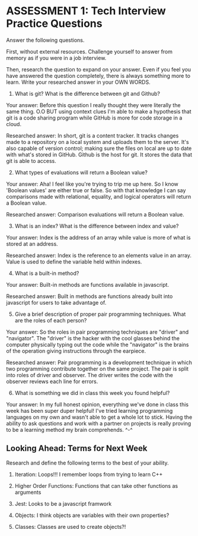 # ASSESSMENT 1: Tech Interview Practice Questions
Answer the following questions.

First, without external resources. Challenge yourself to answer from memory as if you were in a job interview.

Then, research the question to expand on your answer. Even if you feel you have answered the question completely, there is always something more to learn. Write your researched answer in your OWN WORDS.

1. What is git? What is the difference between git and Github?

  Your answer: Before this question I really thought they were literally the same thing. O.O BUT using context clues I'm able to make a hypothesis that git is a code sharing program while GitHub is more for code storage in a cloud.

  Researched answer: In short, git is a content tracker. It tracks changes made to a repository on a local system and uploads them to the server. It's also capable of version control; making sure the files on local are up to date with what's stored in GitHub. Github is the host for git. It stores the data that git is able to access.



2. What types of evaluations will return a Boolean value?

  Your answer: Aha! I feel like you're trying to trip me up here. So I know 'Boolean values' are either true or false. So with that knowledge I can say comparisons made with relational, equality, and logical operators will return a Boolean value.

  Researched answer: Comparison evaluations will return a Boolean value.



3. What is an index? What is the difference between index and value?

  Your answer: Index is the address of an array while value is more of what is stored at an address.

  Researched answer: Index is the reference to an elements value in an array. Value is used to define the variable held within indexes.
<!--My google search history thought I wanted Index Funds for this question Lol-->


4. What is a built-in method?

  Your answer: Built-in methods are functions available in javascript.

  Researched answer: Built in methods are functions already built into javascript for users to take advantage of.



5. Give a brief description of proper pair programming techniques. What are the roles of each person?

  Your answer: So the roles in pair programming techniques are "driver" and "navigator". The "driver" is the hacker with the cool glasses behind the computer physically typing out the code while the "navigator" is the brains of the operation giving instructions through the earpiece.

  Researched answer: Pair programming is a development technique in which two programming contribute together on the same project. The pair is split into roles of driver and observer. The driver writes the code with the observer reviews each line for errors.



6. What is something we did in class this week you found helpful?  

  Your answer: In my full honest opinion, everything we've done in class this week has been super duper helpful! I've tried learning programming languages on my own and wasn't able to get a whole lot to stick. Having the ability to ask questions and work with a partner on projects is really proving to be a learning method my brain comprehends. ^-^



## Looking Ahead: Terms for Next Week

Research and define the following terms to the best of your ability.

1. Iteration: Loops!!! I remember loops from trying to learn C++

2. Higher Order Functions: Functions that can take other functions as arguments

3. Jest: Looks to be a javascript framwork
<!-- Eww its owned by facebook -->
<!-- I'M KIDDING I USE INSTAGRAM AND MY OCULUS QUEST EVERYDAY -->

4. Objects: I think objects are variables with their own properties?
<!-- I swear I'm researching these! -->

5. Classes: Classes are used to create objects?!
<!-- I like this. I'm very very excited for these!! -->

